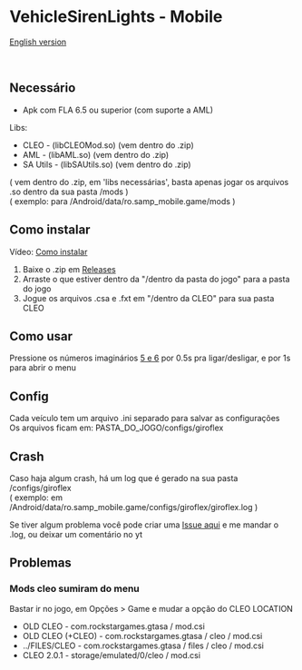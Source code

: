 # VehicleSirenLights - Mobile

[English version](https://github.com/Danilo1301/GTASA_libGiroflexVSL/blob/main/README_EN.md)

<br>

## Necessário
* Apk com FLA 6.5 ou superior (com suporte a AML)

Libs:<br>

* CLEO - (libCLEOMod.so) (vem dentro do .zip)
* AML - (libAML.so) (vem dentro do .zip)
* SA Utils - (libSAUtils.so) (vem dentro do .zip)

( vem dentro do .zip, em 'libs necessárias', basta apenas jogar os arquivos .so dentro da sua pasta /mods )<br>
( exemplo: para /Android/data/ro.samp_mobile.game/mods )<br>

## Como instalar
Vídeo: [Como instalar](https://www.youtube.com/watch?v=QWzTS0r7288)

1. Baixe o .zip em [Releases](https://github.com/Danilo1301/GTASA_libGiroflex/releases)
2. Arraste o que estiver dentro da "/dentro da pasta do jogo" para a pasta do jogo
3. Jogue os arquivos .csa e .fxt em "/dentro da CLEO" para sua pasta CLEO

## Como usar
Pressione os números imaginários [5 e 6](https://i.imgur.com/gUIXtPG_d.webp?maxwidth=1520&fidelity=grand) por 0.5s pra ligar/desligar, e por 1s para abrir o menu

## Config
Cada veículo tem um arquivo .ini separado para salvar as configurações<br>
Os arquivos ficam em: PASTA_DO_JOGO/configs/giroflex

## Crash
Caso haja algum crash, há um log que é gerado na sua pasta /configs/giroflex<br>
( exemplo: em /Android/data/ro.samp_mobile.game/configs/giroflex/giroflex.log )<br>

Se tiver algum problema você pode criar uma [Issue aqui](https://github.com/Danilo1301/GTASA_libGiroflex/issues) e me mandar o .log, ou deixar um comentário no yt

## Problemas

### Mods cleo sumiram do menu

Bastar ir no jogo, em Opções > Game e mudar a opção do CLEO LOCATION<br>

* OLD CLEO - com.rockstargames.gtasa / mod.csi
* OLD CLEO (+CLEO) - com.rockstargames.gtasa / cleo / mod.csi
* ../FILES/CLEO - com.rockstargames.gtasa / files  / cleo / mod.csi
* CLEO 2.0.1 - storage/emulated/0/cleo / mod.csi
